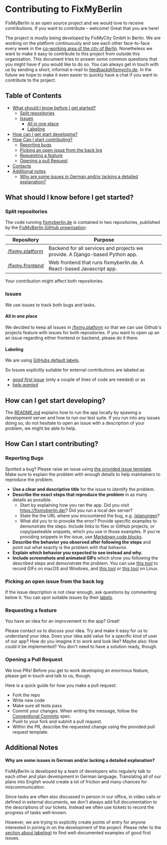 # Contributing to FixMyBerlin

FixMyBerlin is an open source project and we would love to receive contributions.
If you want to contribute – welcome! Great that you are here!

The project is mostly being developed by FixMyCity GmbH in Berlin. We
are working on the platform continuously and see each other face-to-face every week in the [co-working area of the city of Berlin](https://www.citylab-berlin.org/).
Nonetheless we want to make it easy to contribute to this project from outside this
organisation. This document tries to answer some common questions that you might have
if you would like to do so.
You can always get in touch with us by sending a short, informal e-mail to [feedback@fixmycity.de](mailto:feedback@fixmycity.de).
In the future we hope to make it even easier to quickly have a chat if you want
to contribute to the project.

## Table of Contents

- [What should I know before I get started?](#what-should-i-know-before-i-get-started-)
  - [Split repositories](#split-repositories)
  - [Issues](#issues)
    - [All in one place](#all-in-one-place)
    - [Labeling](#labeling)
- [How can I get start developing?](#how-can-i-get-start-developing-)
- [How Can I start contributing?](#how-can-i-start-contributing-)
  - [Reporting bugs](#reporting-bugs)
  - [Picking an open issue from the back log](#picking-an-open-issue-from-the-back-log)
  - [Requesting a feature](#requesting-a-feature)
  - [Opening a pull Request](#opening-a-pull-request)
- [Contacts](#contacts)
- [Additional notes](#additional-notes)
  - [Why are some issues in German and/or lacking a detailed explanation?](#why-are-some-issues-in-german-and-or-lacking-a-detailed-explanation-)

## What should I know before I get started?

### Split repositories

The code running [fixmyberlin.de](https://fixmyberlin.de/) is contained in two repositories,
published by the [FixMyBerlin GitHub organisation](https://github.com/FixMyBerlin):

| Repository                                                       | Purpose                                                                      |
| ---------------------------------------------------------------- | ---------------------------------------------------------------------------- |
| [/fixmy.platform](https://github.com/FixMyBerlin/fixmy.platform) | Backend for all services and projects we provide. A Django-based Python app. |
| [/fixmy.frontend](https://github.com/FixMyBerlin/fixmy.frontend) | Web frontend that runs fixmyberlin.de. A React-based Javascript app.         |

Your contribution might affect both repositories.

### Issues

We use issues to track both bugs and tasks.

#### All in one place

We decided to keep all issues in [/fixmy.platform](https://github.com/FixMyBerlin/fixmy.platform) so that we can use Github's projects feature with issues for both repositories.
If you want to open up an an issue regarding either frontend or backend, please do it there.

#### Labeling

We are using [GitHubs default labels](https://help.github.com/en/github/managing-your-work-on-github/about-labels#using-default-labels).

So Issues explicitly suitable for external contributions are labeled as

- [_good first issue_](https://github.com/FixMyBerlin/fixmy.platform/issues?q=is%3Aopen+is%3Aissue+label%3A%22good+first+issue%22) (only a couple of lines of code are needed) or as
- [_help wanted_](https://github.com/FixMyBerlin/fixmy.platform/issues?q=is%3Aopen+is%3Aissue+label%3A%22help+wanted%22)

## How can I get start developing?

The [README.md](README.md) explains how to
run the app locally by spawing a development server and how to run our test suite. If you run into any issues doing so, do not hesitate to open an issue with a description of your problem, we might be able to help.

## How Can I start contributing?

### Reporting Bugs

Spotted a bug? Please raise an issue using [the provided issue template](https://github.com/FixMyBerlin/fixmy.platform/issues/new/choose).
Make sure to explain the problem with enough details to help maintainers to reproduce the problem.

- **Use a clear and descriptive title** for the issue to identify the problem.
- **Describe the exact steps that reproduce the problem** in as many details as possible.
  - Start by explaining how you ran the app. Did you visit https://fixmyberlin.de/? Did you run a local dev server?
  - State the the URL where you encountered the bug, e.g. [/planungen](https://fixmyberlin.de/planungen)?
  - What did you to to provoke the error? Provide specific examples to demonstrate the steps.
    Include links to files or GitHub projects, or copy/pasteable snippets, which you use in those examples.
    If you're providing snippets in the issue, use [Markdown code blocks](https://help.github.com/articles/markdown-basics/#multiple-lines).
- **Describe the behavior you observed after following the steps** and point out what exactly is the problem with that behavior.
- **Explain which behavior you expected to see instead and why.**
- **Include screenshots and animated GIFs** which show you following the described steps and demonstrate the problem.
  You can use [this tool](https://www.cockos.com/licecap/) to record GIFs on macOS and Windows, and [this tool](https://github.com/colinkeenan/silentcast) or [this tool](https://github.com/GNOME/byzanz) on Linux.

### Picking an open issue from the back log

If the issue description is not clear enough, ask questions by commenting below it.
You can spot suitable issues by their [labels](#labeling).

### Requesting a feature

You have an idea for an improvement to the app? Great!

Please contact us to discuss your idea. Try and make it easy for us to understand your idea. Does your idea add value for a specific kind of user of our app? How do you imagine it to work and look like? Maybe also: How could it be implemented? You don't need to have a solution ready, though.

### Opening a Pull Request

We love PRs! Before you get to work developing an enormous feature, please get in touch and talk to us, though.

Here is a quick guide for how you make a pull request:

- Fork the repo
- Write new code
- Make sure all tests pass
- Commit your changes. When writing the message, follow the [Conventional Commits](https://www.conventionalcommits.org/en/v1.0.0/) spec.
- Push to your fork and submit a pull request.
- Within the PR, describe the requested change using the provided pull request template.

## Additional Notes

#### Why are some issues in German and/or lacking a detailed explanation?

FixMyBerlin is developed by a team of developers who regularly talk to each other and plan development in German language. Translating all of our plans into English would create a lot of friction and many chances for miscommunication.

Since tasks are often also discussed in person in our office, in video calls or defined in external documents, we don't always add full documentation to the descriptions of our tickets. Instead we often use tickets to record the progress of tasks well-known.

However, we are trying to explicitly create points of entry for anyone interested in joining in on the development of the project. Please refer to the [section about labeling](#labeling)) to find well-documented examples of good first issues.
